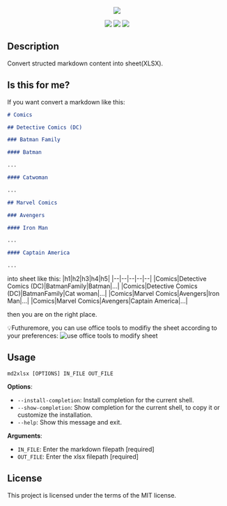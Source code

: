 <p align="center">

<img src="https://github.com/shangcode/md2sheet/raw/main/docs/img/md2sheet-logo.svg"/>

</p>

<p align="center">
<a href="https://opensource.org/licenses/MIT"><img src="https://img.shields.io/badge/License-MIT-yellow.svg"></a>
<a href="https://github.com/shangcode/md2xlsx/actions/workflows/pylint.yml"><img src="https://github.com/shangcode/md2xlsx/actions/workflows/pylint.yml/badge.svg?branch=main"></a>
<a href="https://www.bestpractices.dev/projects/8105"><img src="https://www.bestpractices.dev/projects/8105/badge"></a>
</p>


## Description

Convert structed markdown content into sheet(XLSX).

## Is this for me?

If you want convert a markdown like this:

```md
# Comics

## Detective Comics (DC)

### Batman Family

#### Batman

...

#### Catwoman

...

## Marvel Comics

### Avengers

#### Iron Man

...

#### Captain America

...
```

into sheet like this:
|h1|h2|h3|h4|h5|
|--|--|--|--|--|
|Comics|Detective Comics (DC)|BatmanFamily|Batman|...|
|Comics|Detective Comics (DC)|BatmanFamily|Cat woman|...|
|Comics|Marvel Comics|Avengers|Iron Man|...|
|Comics|Marvel Comics|Avengers|Captain America|...|

then you are on the right place.

💡Futhuremore, you can use office tools to modifiy the sheet according to your preferences:
![use office tools to modify sheet](https://github.com/shangcode/md2sheet/raw/main/docs/img/modifed-with-office-tools.png)

## Usage

```console
md2xlsx [OPTIONS] IN_FILE OUT_FILE
```

**Options**:

- `--install-completion`: Install completion for the current shell.
- `--show-completion`: Show completion for the current shell, to copy it or customize the installation.
- `--help`: Show this message and exit.

**Arguments**:

- `IN_FILE`: Enter the markdown filepath [required]
- `OUT_FILE`: Enter the xlsx filepath [required]

## License

This project is licensed under the terms of the MIT license.
